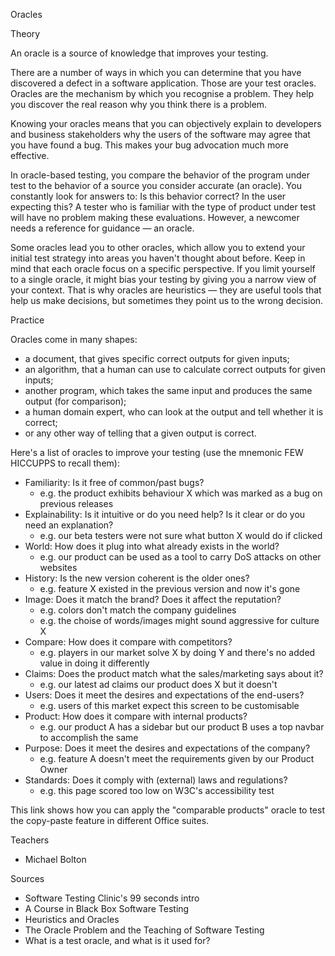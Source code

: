 Oracles

Theory

An oracle is a source of knowledge that improves your testing.

There are a number of ways in which you can determine that you have discovered a defect in a software application. Those are your test oracles. Oracles are the mechanism by which you recognise a problem. They help you discover the real reason why you think there is a problem.

Knowing your oracles means that you can objectively explain to developers and business stakeholders why the users of the software may agree that you have found a bug. This makes your bug advocation much more effective.

In oracle-based testing, you compare the behavior of the program under test to the behavior of a source you consider accurate (an oracle). You constantly look for answers to: Is this behavior correct? In the user expecting this? A tester who is familiar with the type of product under test will have no problem making these evaluations. However, a newcomer needs a reference for guidance — an oracle.

Some oracles lead you to other oracles, which allow you to extend your initial test strategy into areas you haven't thought about before. Keep in mind that each oracle focus on a specific perspective. If you limit yourself to a single oracle, it might bias your testing by giving you a narrow view of your context. That is why oracles are heuristics — they are useful tools that help us make decisions, but sometimes they point us to the wrong decision.

Practice

Oracles come in many shapes:

- a document, that gives specific correct outputs for given inputs;
- an algorithm, that a human can use to calculate correct outputs for given inputs;
- another program, which takes the same input and produces the same output (for comparison);
- a human domain expert, who can look at the output and tell whether it is correct;
- or any other way of telling that a given output is correct.

Here's a list of oracles to improve your testing (use the mnemonic FEW HICCUPPS to recall them):

- Familiarity: Is it free of common/past bugs?
  - e.g. the product exhibits behaviour X which was marked as a bug on previous releases
- Explainability: Is it intuitive or do you need help? Is it clear or do you need an explanation?
  - e.g. our beta testers were not sure what button X would do if clicked
- World: How does it plug into what already exists in the world?
  - e.g. our product can be used as a tool to carry DoS attacks on other websites
- History: Is the new version coherent is the older ones?
  - e.g. feature X existed in the previous version and now it's gone
- Image: Does it match the brand? Does it affect the reputation?
  - e.g. colors don't match the company guidelines
  - e.g. the choise of words/images might sound aggressive for culture X
- Compare: How does it compare with competitors?
  - e.g. players in our market solve X by doing Y and there's no added value in doing it differently
- Claims: Does the product match what the sales/marketing says about it?
  - e.g. our latest ad claims our product does X but it doesn't
- Users: Does it meet the desires and expectations of the end-users?
  - e.g. users of this market expect this screen to be customisable
- Product: How does it compare with internal products?
  - e.g. our product A has a sidebar but our product B uses a top navbar to accomplish the same
- Purpose: Does it meet the desires and expectations of the company?
  - e.g. feature A doesn't meet the requirements given by our Product Owner
- Standards: Does it comply with (external) laws and regulations?
  - e.g. this page scored too low on W3C's accessibility test

This link shows how you can apply the "comparable products" oracle to test the copy-paste feature in different Office suites.

Teachers

- Michael Bolton

Sources

- Software Testing Clinic's 99 seconds intro
- A Course in Black Box Software Testing
- Heuristics and Oracles
- The Oracle Problem and the Teaching of Software Testing
- What is a test oracle, and what is it used for?

